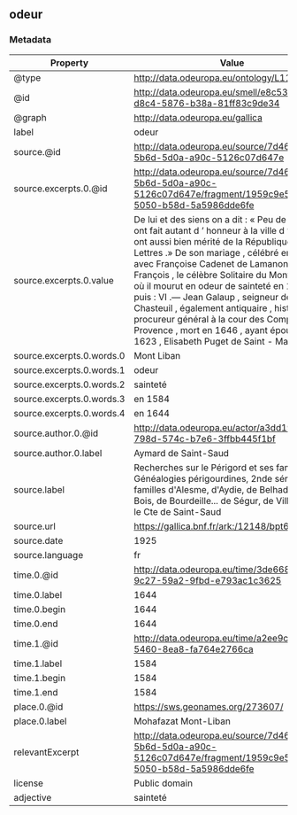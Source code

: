 ## odeur

### Metadata

| Property | Value |
| -------- | ----- |
| @type | http://data.odeuropa.eu/ontology/L11_Smell |
| @id | http://data.odeuropa.eu/smell/e8c53b24-d8c4-5876-b38a-81ff83c9de34 |
| @graph | http://data.odeuropa.eu/gallica |
| label | odeur |
| source.@id | http://data.odeuropa.eu/source/7d469c39-5b6d-5d0a-a90c-5126c07d647e |
| source.excerpts.0.@id | http://data.odeuropa.eu/source/7d469c39-5b6d-5d0a-a90c-5126c07d647e/fragment/1959c9e5-a584-5050-b58d-5a5986dde6fe |
| source.excerpts.0.value | De lui et des siens on a dit : « Peu de familles ont fait autant d ’ honneur à la ville d ’ Aix et ont aussi bien mérité de la République des Lettres .» De son mariage , célébré en 1584 , avec Françoise Cadenet de Lamanon , il eut : François , le célèbre Solitaire du Mont Liban , où il mourut en odeur de sainteté en 1644 ; puis : VI .— Jean Galaup , seigneur de Chasteuil , également antiquaire , historien , procureur général à la cour des Comptes de Provence , mort en 1646 , ayant épousé , en 1623 , Elisabeth Puget de Saint - Marc . |
| source.excerpts.0.words.0 | Mont Liban |
| source.excerpts.0.words.1 | odeur |
| source.excerpts.0.words.2 | sainteté |
| source.excerpts.0.words.3 | en 1584 |
| source.excerpts.0.words.4 | en 1644 |
| source.author.0.@id | http://data.odeuropa.eu/actor/a3dd19d2-798d-574c-b7e6-3ffbb445f1bf |
| source.author.0.label | Aymard de  Saint-Saud |
| source.label | Recherches sur le Périgord et ses familles. XI, Généalogies périgourdines, 2nde série : familles d'Alesme, d'Aydie, de Belhade, du Bois, de Bourdeille... de Ségur, de Villars / par le Cte de Saint-Saud |
| source.url | https://gallica.bnf.fr/ark:/12148/bpt6k314697j |
| source.date | 1925 |
| source.language | fr |
| time.0.@id | http://data.odeuropa.eu/time/3de668b7-9c27-59a2-9fbd-e793ac1c3625 |
| time.0.label | 1644 |
| time.0.begin | 1644 |
| time.0.end | 1644 |
| time.1.@id | http://data.odeuropa.eu/time/a2ee9cef-21ec-5460-8ea8-fa764e2766ca |
| time.1.label | 1584 |
| time.1.begin | 1584 |
| time.1.end | 1584 |
| place.0.@id | https://sws.geonames.org/273607/ |
| place.0.label | Mohafazat Mont-Liban |
| relevantExcerpt | http://data.odeuropa.eu/source/7d469c39-5b6d-5d0a-a90c-5126c07d647e/fragment/1959c9e5-a584-5050-b58d-5a5986dde6fe |
| license | Public domain |
| adjective | sainteté |
